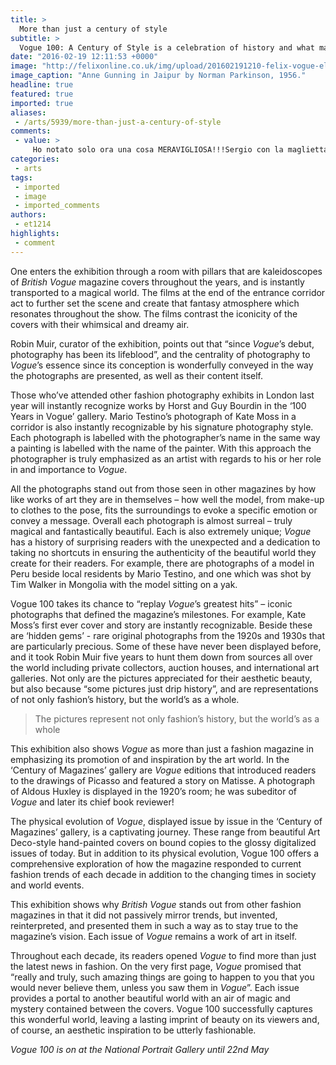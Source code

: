```yaml
---
title: >
  More than just a century of style
subtitle: >
  Vogue 100: A Century of Style is a celebration of history and what made it beautiful
date: "2016-02-19 12:11:53 +0000"
image: "http://felixonline.co.uk/img/upload/201602191210-felix-vogue-elephant-large_trans++iyqoT1SBB9va1sGv7GIjEobhCNL6eGYb8WWtNBD0x3E.jpg"
image_caption: "Anne Gunning in Jaipur by Norman Parkinson, 1956."
headline: true
featured: true
imported: true
aliases:
 - /arts/5939/more-than-just-a-century-of-style
comments:
 - value: >
     Ho notato solo ora una cosa MERAVIGLIOSA!!!Sergio con la maglietta di FIREFOX…nooooooo la voglio anche io!oooooooooooooooooooooo!!!! dove l’hai presa??? sullo store di mozilla?GRANDE SERGIO!!!ciaoPaolo
categories:
 - arts
tags:
 - imported
 - image
 - imported_comments
authors:
 - et1214
highlights:
 - comment
---
```


One enters the exhibition through a room with pillars that are kaleidoscopes of _British Vogue_ magazine covers throughout the years, and is instantly transported to a magical world. The films at the end of the entrance corridor act to further set the scene and create that fantasy atmosphere which resonates throughout the show. The films contrast the iconicity of the covers with their whimsical and dreamy air.

Robin Muir, curator of the exhibition, points out that “since _Vogue_’s debut, photography has been its lifeblood”, and the centrality of photography to _Vogue_’s essence since its conception is wonderfully conveyed in the way the photographs are presented, as well as their content itself.

Those who’ve attended other fashion photography exhibits in London last year will instantly recognize works by Horst and Guy Bourdin in the ‘100 Years in Vogue’ gallery. Mario Testino’s photograph of Kate Moss in a corridor is also instantly recognizable by his signature photography style. Each photograph is labelled with the photographer’s name in the same way a painting is labelled with the name of the painter. With this approach the photographer is truly emphasized as an artist with regards to his or her role in and importance to _Vogue_.

All the photographs stand out from those seen in other magazines by how like works of art they are in themselves – how well the model, from make-up to clothes to the pose, fits the surroundings to evoke a specific emotion or convey a message. Overall each photograph is almost surreal – truly magical and fantastically beautiful. Each is also extremely unique; _Vogue_ has a history of surprising readers with the unexpected and a dedication to taking no shortcuts in ensuring the authenticity of the beautiful world they create for their readers. For example, there are photographs of a model in Peru beside local residents by Mario Testino, and one which was shot by Tim Walker in Mongolia with the model sitting on a yak.

Vogue 100 takes its chance to “replay _Vogue_’s greatest hits” – iconic photographs that defined the magazine’s milestones. For example, Kate Moss’s first ever cover and story are instantly recognizable. Beside these are ‘hidden gems’ - rare original photographs from the 1920s and 1930s that are particularly precious. Some of these have never been displayed before, and it took Robin Muir five years to hunt them down from sources all over the world including private collectors, auction houses, and international art galleries. Not only are the pictures appreciated for their aesthetic beauty, but also because “some pictures just drip history”, and are representations of not only fashion’s history, but the world’s as a whole.

> The pictures represent not only fashion’s history, but the world’s as a whole

This exhibition also shows _Vogue_ as more than just a fashion magazine in emphasizing its promotion of and inspiration by the art world. In the ‘Century of Magazines’ gallery are _Vogue_ editions that introduced readers to the drawings of Picasso and featured a story on Matisse. A photograph of Aldous Huxley is displayed in the 1920’s room; he was subeditor of _Vogue_ and later its chief book reviewer!

The physical evolution of _Vogue_, displayed issue by issue in the ‘Century of Magazines’ gallery, is a captivating journey. These range from beautiful Art Deco-style hand-painted covers on bound copies to the glossy digitalized issues of today. But in addition to its physical evolution, Vogue 100 offers a comprehensive exploration of how the magazine responded to current fashion trends of each decade in addition to the changing times in society and world events.

This exhibition shows why _British Vogue_ stands out from other fashion magazines in that it did not passively mirror trends, but invented, reinterpreted, and presented them in such a way as to stay true to the magazine’s vision. Each issue of _Vogue_ remains a work of art in itself.

Throughout each decade, its readers opened _Vogue_ to find more than just the latest news in fashion. On the very first page, _Vogue_ promised that “really and truly, such amazing things are going to happen to you that you would never believe them, unless you saw them in _Vogue_”. Each issue provides a portal to another beautiful world with an air of magic and mystery contained between the covers. Vogue 100 successfully captures this wonderful world, leaving a lasting imprint of beauty on its viewers and, of course, an aesthetic inspiration to be utterly fashionable.

_Vogue 100 is on at the National Portrait Gallery until 22nd May_
